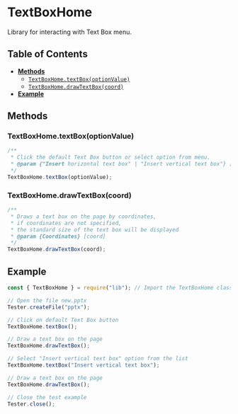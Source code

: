 # TextBoxHome

Library for interacting with Text Box menu.

## Table of Contents

-   [**Methods**](#methods)
    -   [`TextBoxHome.textBox(optionValue)`](#textboxhometextboxoptionvalue)
    -   [`TextBoxHome.drawTextBox(coord)`](#textboxhomedrawtextboxcoord)
-   [**Example**](#example)

## Methods

### TextBoxHome.textBox(optionValue)

```javascript
/**
 * Click the default Text Box button or select option from menu.
 * @param {"Insert horizontal text box" | "Insert vertical text box"} [optionValue]
 */
TextBoxHome.textBox(optionValue);
```

### TextBoxHome.drawTextBox(coord)

```javascript
/**
 * Draws a text box on the page by coordinates,
 * if coordinates are not specified,
 * the standard size of the text box will be displayed
 * @param {Coordinates} [coord]
 */
TextBoxHome.drawTextBox(coord);
```

## Example

```javascript
const { TextBoxHome } = require("lib"); // Import the TextBoxHome class from the library

// Open the file new.pptx
Tester.createFile("pptx");

// Click on default Text Box button
TextBoxHome.textBox();

// Draw a text box on the page
TextBoxHome.drawTextBox();

// Select "Insert vertical text box" option from the list
TextBoxHome.textBox("Insert vertical text box");

// Draw a text box on the page
TextBoxHome.drawTextBox();

// Close the test example
Tester.close();
```
